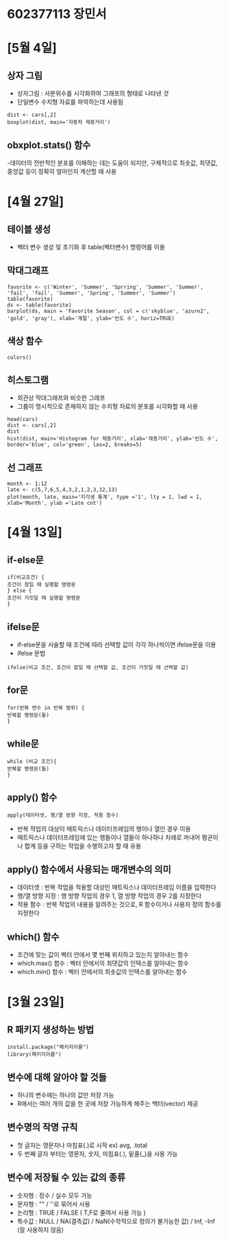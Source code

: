 # 602377113 장민서
# [5월 4일]

## 상자 그림
- 상자그림 : 사분위수를 시각화하여 그래프의 형태로 나타낸 것
- 단일변수 수치형 자료를 파악하는데 사용됨
```
dist <- cars[,2]
boxplot(dist, main='자동차 제동거리')
```
## obxplot.stats() 함수
-데이터의 전반적인 분포를 이해하는 데는 도움이 되지만, 구체적으로 최솟값, 최댓값, 중앙값 등이 정확히 얼마인지 계산할 때 사용

# [4월 27일]

## 테이블 생성
- 벡터 변수 생성 및 초기화 후 table(벡터변수) 명령어를 이용

## 막대그래프
```
favorite <- c('Winter', 'Summer', 'Sprring', 'Summer', 'Summer', 'fail', 'fail', 'Summer', 'Spring', 'Summer', 'Summer')
table(favorite)
ds <- table(favorite)
barplot(ds, main = 'Favorite Season', col = c('skyblue', 'azure2', 'gold', 'gray'), xlab='계절', ylab='빈도 수', horiz=TRUE)
```

## 색상 함수
```
colors()
```

## 히스토그램
- 외관상 막대그래프와 비슷한 그래프
- 그룹이 명시적으로 존재하지 않는 수치형 자료의 분포를 시각화할 때 사용
```
head(cars)
dist <- cars[,2]
dist
hist(dist, main='Histogram for 제동거리', xlab='제동거리', ylab='빈도 수', border='blue', col='green', las=2, breaks=5)
```
## 선 그래프
```
month <- 1:12
late <- c(5,7,6,5,4,3,2,1,2,3,12,13)
plot(month, late, main='지각생 통계', type ='1', lty = 1, lwd = 1, xlab='Month', ylab ='Late cnt')
```

# [4월 13일]

## if-else문
```
if(비교조건) {
조건이 참일 때 실행할 명령문
} else {
조건이 거짓일 때 실행할 명령문
}
```

## ifelse문
- if-else문을 서술할 때 조건에 따라 선택할 값이 각각 하나씩이면 ifelse문을 이용
- ifelse 문법
```
ifelse(비교 조건, 조건이 참일 때 선택할 값, 조건이 거짓일 때 선택할 값)
```

## for문
```
for(반복 변수 in 반복 범위) {
반복할 명령문(들)
}
```

## while문
```
while (비교 조건){
반복할 명령문(들)
}
```

## apply() 함수
```
apply(데이터셋, 행/열 방향 지정, 적용 함수)
```
- 반복 작업의 대상이 매트릭스나 데이터프레임의 행이나 열인 경우 이용
- 매트릭스나 데이터프레임에 있는 행들이나 열들이 하나하나 차례로 꺼내어 평균이나 합계 등을 구하는 작업을 수행하고자 할 때 유용

## apply() 함수에서 사용되는 매개변수의 의미
- 데이터셋 : 반복 작업을 적용할 대상인 매트릭스나 데이터프레임 이름을 입력한다
- 행/열 방향 지정 : 행 방향 작업의 경우 1, 열 방향 작업의 경우 2를 지정한다
- 적용 함수 : 반복 작업의 내용을 알려주는 것으로, R 함수이거나 사용자 정의 함수를 지정한다

## which() 함수
- 조건에 맞는 값이 벡터 안에서 몇 번째 위치하고 있는지 알아내는 함수
- which.max() 함수 : 벡터 안에서의 최댓값의 인텍스를 알아내는 함수
- which.min() 함수 : 벡터 안에서의 최솟값의 인텍스를 알아내는 함수

# [3월 23일]

## R 패키지 생성하는 방법
```
install.package("패키지이름")
library(패키지이름")
```

## 변수에 대해 알아야 할 것들
- 하나의 변수에는 하나의 값만 저장 가능
- R에서는 여러 개의 값을 한 곳에 저장 가능하게 해주는 백터(vector) 제공

## 변수명의 작명 규칙
- 첫 글자는 영문자나 마침표(.)로 시작 ex) avg, .total
- 두 번째 글자 부터는 영문자, 숫자, 마침표(.), 밑줄(_)을 사용 가능

## 변수에 저장될 수 있는 값의 종류
- 숫자형 : 정수 / 실수 모두 가능
- 문자형 : "" / ''로 묶어서 사용
- 논리형 : TRUE / FALSE ( T,F로 줄여서 사용 가능 )
- 특수값 : NULL / NA(결측값) / NaN(수학적으로 정의가 불가능한 값) / Inf, -Inf (잘 사용하지 않음)
